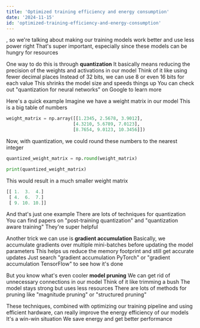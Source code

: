 ```yaml
---
title: 'Optimized training efficiency and energy consumption'
date: '2024-11-15'
id: 'optimized-training-efficiency-and-energy-consumption'
---
```


, so we're talking about making our training models work better and use less power right  That's super important, especially since these models can be hungry for resources  

One way to do this is through **quantization**  It basically means reducing the precision of the weights and activations in our model  Think of it like using fewer decimal places  Instead of 32 bits, we can use 8 or even 16 bits for each value  This shrinks the model size and speeds things up  You can check out "quantization for neural networks" on Google to learn more  

Here's a quick example  Imagine we have a weight matrix in our model  This is a big table of numbers  

```python
weight_matrix = np.array([[1.2345, 2.5678, 3.9012],
                         [4.3210, 5.6789, 7.0123],
                         [8.7654, 9.0123, 10.3456]])
```

Now, with quantization, we could round these numbers to the nearest integer  

```python
quantized_weight_matrix = np.round(weight_matrix)

print(quantized_weight_matrix)
```

This would result in a much smaller weight matrix  

```python
[[ 1.  3.  4.]
 [ 4.  6.  7.]
 [ 9. 10. 10.]]
```

And that's just one example  There are lots of techniques for quantization  You can find papers on "post-training quantization" and "quantization aware training"  They're super helpful  

Another trick we can use is **gradient accumulation**  Basically, we accumulate gradients over multiple mini-batches before updating the model parameters  This helps us reduce the memory footprint and still get accurate updates  Just search "gradient accumulation PyTorch" or "gradient accumulation TensorFlow" to see how it's done  

But you know what's even cooler  **model pruning**  We can get rid of unnecessary connections in our model  Think of it like trimming a bush  The model stays strong but uses less resources  There are lots of methods for pruning like "magnitude pruning" or "structured pruning"  

These techniques, combined with optimizing our training pipeline and using efficient hardware, can really improve the energy efficiency of our models  It's a win-win situation  We save energy and get better performance
